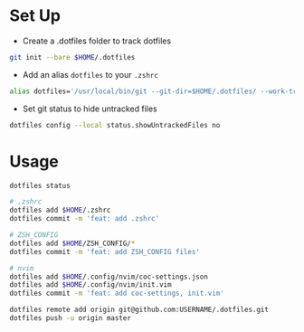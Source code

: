 # Set Up

* Create a .dotfiles folder to track dotfiles
```bash
git init --bare $HOME/.dotfiles
```

* Add an alias `dotfiles` to your `.zshrc`
```bash
alias dotfiles='/usr/local/bin/git --git-dir=$HOME/.dotfiles/ --work-tree=$HOME'
```

* Set git status to hide untracked files
```bash
dotfiles config --local status.showUntrackedFiles no
```

# Usage

```bash
dotfiles status

# .zshrc
dotfiles add $HOME/.zshrc
dotfiles commit -m 'feat: add .zshrc'

# ZSH_CONFIG
dotfiles add $HOME/ZSH_CONFIG/*
dotfiles commit -m 'feat: add ZSH_CONFIG files'

# nvim
dotfiles add $HOME/.config/nvim/coc-settings.json
dotfiles add $HOME/.config/nvim/init.vim
dotfiles commit -m 'feat: add coc-settings, init.vim'

dotfiles remote add origin git@github.com:USERNAME/.dotfiles.git
dotfiles push -u origin master
```
